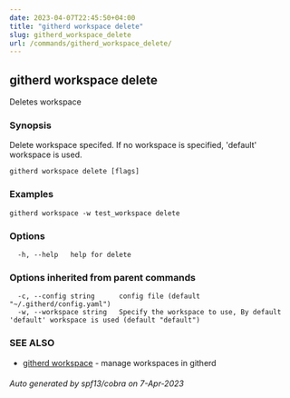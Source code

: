 ```yaml
---
date: 2023-04-07T22:45:50+04:00
title: "githerd workspace delete"
slug: githerd_workspace_delete
url: /commands/githerd_workspace_delete/
---
```

## githerd workspace delete

Deletes workspace

### Synopsis

Delete workspace specifed.
If no workspace is specified, 'default' workspace is used.

```
githerd workspace delete [flags]
```

### Examples

```
githerd workspace -w test_workspace delete
```

### Options

```
  -h, --help   help for delete
```

### Options inherited from parent commands

```
  -c, --config string      config file (default "~/.githerd/config.yaml")
  -w, --workspace string   Specify the workspace to use, By default 'default' workspace is used (default "default")
```

### SEE ALSO

* [githerd workspace](./githerd_workspace.md)	 - manage workspaces in githerd

###### Auto generated by spf13/cobra on 7-Apr-2023
